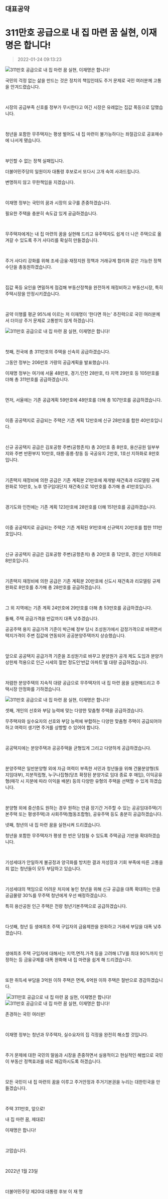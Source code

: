 ## 대표공약
# 311만호 공급으로 내 집 마련 꿈 실현, 이재명은 합니다!
> 2022-01-24 09:13:23

![311만호 공급으로 내 집 마련 꿈 실현, 이재명은 합니다!](./220124238025.png)


국민의 걱정 없는 삶을 만드는 것은 정치의 책임인데도 주거 문제로 국민 여러분께 고통을 안겨드렸습니다.

​

시장의 공급부족 신호를 정부가 무시한다고 여긴 시장은 유례없는 집값 폭등으로 답했습니다.

​

청년을 포함한 무주택자는 평생 벌어도 내 집 마련이 불가능하다는 좌절감으로 공포매수에 나서게 됐습니다.

​

부인할 수 없는 정책 실패입니다.

더불어민주당의 일원이자 대통령 후보로서 또다시 고개 숙여 사과드립니다.

변명하지 않고 무한책임을 지겠습니다.

​

이재명 정부는 국민의 꿈과 시장의 요구를 존중하겠습니다.

필요한 주택을 충분히 속도감 있게 공급하겠습니다.

​

무주택자에게는 내 집 마련의 꿈을 실현해 드리고 유주택자도 쉽게 더 나은 주택으로 옮겨갈 수 있도록 주거 사다리를 확실히 만들겠습니다.

​

주거 사다리 강화를 위해 조세·금융·재정지원 정책과 거래규제 합리화 같은 가능한 정책 수단을 총동원하겠습니다.

​

집값 폭등 요인을 면밀하게 점검해 부동산정책을 완전하게 재정비하고 부동산시장, 특히 주택시장을 안정시키겠습니다.

​

공약 이행률 평균 95%에 이르는 저 이재명이 ‘한다면 하는’ 추진력으로 국민 여러분께서 더이상 주거 문제로 고통받지 않게 하겠습니다.

![311만호 공급으로 내 집 마련 꿈 실현, 이재명은 합니다!](./220124238026.png)

​



첫째, 전국에 총 311만호의 주택을 신속히 공급하겠습니다.



그동안 정부는 206만호 가량의 공급계획을 발표했습니다.

이재명 정부는 여기에 서울 48만호, 경기․인천 28만호, 타 지역 29만호 등 105만호를 더해 총 311만호를 공급하겠습니다.

​

먼저, 서울에는 기존 공급계획 59만호에 48만호를 더해 총 107만호를 공급하겠습니다.

​

이중 공공택지로 공급되는 주택은 기존 계획 12만호에 신규 28만호를 합한 40만호입니다.

​

신규 공공택지 공급은 김포공항 주변(공항존치) 총 20만호 중 8만호, 용산공원 일부부지와 주변 반환부지 10만호, 태릉‧홍릉‧창동 등 국공유지 2만호, 1호선 지하화로 8만호입니다.

​

기존택지 재정비에 의한 공급은 기존 계획분 21만호에 재개발‧재건축과 리모델링 규제 완화로 10만호, 노후 영구임대단지 재건축으로 10만호를 추가해 총 41만호입니다.

​

경기도와 인천에는 기존 계획 123만호에 28만호를 더해 151만호를 공급하겠습니다.

​

이중 공공택지로 공급되는 주택은 기존 계획된 91만호에 신규택지 20만호를 합한 111만호입니다.

​

신규 공공택지 공급은 김포공항 주변(공항존치) 총 20만호 중 12만호, 경인선 지하화로 8만호입니다.

​

기존택지 재정비에 의한 공급은 기존 계획분 20만호에 신도시 재건축과 리모델링 규제 완화로 8만호를 추가해 총 28만호를 공급하겠습니다.

​

그 외 지역에는 기존 계획 24만호에 29만호를 더해 총 53만호를 공급하겠습니다.



둘째, 주택 공급가격을 반값까지 대폭 낮추겠습니다.



공공주택 용지 공급가격 기준이 박근혜 정부 당시 조성원가에서 감정가격으로 바뀌면서 택지가격이 주변 집값에 연동되어 공공분양주택까지 상승했습니다.

​

앞으로 공공택지 공급가격 기준을 조성원가로 바꾸고 분양원가 공개 제도 도입과 분양가 상한제 적용으로 인근 시세의 절반 정도인‘반값 아파트’를 대량 공급하겠습니다.

​

저렴한 분양주택의 지속적 대량 공급으로 무주택자의 내 집 마련 꿈을 실현해드리고 주택시장 안정화를 기하겠습니다.


![311만호 공급으로 내 집 마련 꿈 실현, 이재명은 합니다!](./220124238027.png)


셋째, 개인의 선호와 부담 능력에 맞는 다양한 맞춤형 주택을 공급하겠습니다.



무주택자와 실수요자의 선호와 부담 능력에 부합하는 다양한 맞춤형 주택이 공급되어야 하고 여력이 생기면 주거를 상향할 수 있어야 합니다.

​

공공택지에는 분양주택과 공공주택을 균형있게 그리고 다양하게 공급하겠습니다.

​

분양주택은 일반분양형 외에 자금 여력이 부족한 서민과 청년들을 위해 건물분양형(토지임대부), 지분적립형, 누구나집형(당초 확정된 분양가로 임대 종료 후 매입), 이익공유형(매각 시 지분에 따라 이익을 배분) 등의 다양한 유형의 주택을 선택할 수 있게 하겠습니다.

​

분양형 외에 중산층도 원하는 경우 원하는 만큼 장기간 거주할 수 있는 공공임대주택(기본주택 또는 평생주택)과 사회주택(협동조합형), 공유주택 등도 충분히 공급하겠습니다.



넷째, 청년의 내 집 마련 꿈을 실현시켜 드리겠습니다.



청년을 포함한 무주택자가 평생 한 번은 당첨될 수 있도록 주택공급 기반을 확대하겠습니다.

​

기성세대가 안일하게 불공정과 양극화를 방치한 결과 저성장과 기회 부족에 따른 고통을 죄 없는 청년들이 모두 부담하고 있습니다.

​

기성세대의 책임으로 어려운 처지에 놓인 청년을 위해 신규 공급을 대폭 확대하는 만큼 공급물량 30%를 무주택 청년에게 우선 배정하겠습니다.

특히 용산공원 인근 주택은 전량 청년기본주택으로 공급하겠습니다.

​

다섯째, 청년 등 생애최초 주택 구입자의 금융제한을 완화하고 거래세 부담을 대폭 낮추겠습니다.

​

생애최초 주택 구입자에 대해서는 지역․면적․가격 등을 고려해 LTV를 최대 90%까지 인정하는 등 금융규제를 대폭 완화해 내 집 마련을 쉽게 해 드리겠습니다.

​

또한 취득세 부담을 3억원 이하 주택은 면제, 6억원 이하 주택은 절반으로 경감하겠습니다.

​
![311만호 공급으로 내 집 마련 꿈 실현, 이재명은 합니다!](./220124238028.png)
![311만호 공급으로 내 집 마련 꿈 실현, 이재명은 합니다!](./220124238031.png)



존경하는 국민 여러분!

​

이재명 정부는 청년과 무주택자, 실수요자의 집 걱정을 완전히 해소할 것입니다.

​

주거 문제에 대한 국민의 말씀과 시장을 존중하면서 실용적이고 현실적인 해법으로 국민이 부동산 정책효과를 바로 체감하시도록 하겠습니다.

​

모든 국민이 내 집 마련의 꿈을 이루고 주거안정과 주거기본권을 누리는 대한민국을 만들겠습니다.

​

주택 311만호, 앞으로!

내 집 마련 꿈, 제대로!

이재명은 합니다!

​

고맙습니다.

​

2022년 1월 23일

​

더불어민주당 제20대 대통령 후보 이 재 명